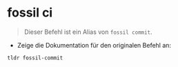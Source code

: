 # fossil ci

> Dieser Befehl ist ein Alias von  `fossil commit`.

- Zeige die Dokumentation für den originalen Befehl an:

`tldr fossil-commit`
